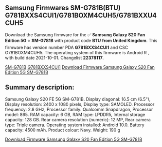 <h2>Samsung Firmwares SM-G781B(BTU) G781BXXS4CUI1/G781BOXM4CUH5/G781BXXU4CUH5</h2>
Download the Samsung firmware for the ✅ <strong>Samsung Galaxy S20 Fan Edition 5G </strong> ⭐ <strong>SM-G781B</strong> with product code <strong>BTU</strong> <strong> from United Kingdom</strong>. This firmware has version number PDA <strong>G781BXXS4CUI1</strong> and CSC G781BOXM4CUH5. The operating system of this firmware is Android R , with build date 2021-10-01. Changelist <strong>22378117</strong>.


[SM-G781B](https://samfirm.shop/samsung/model/SM-G781B)
[G781BXXS4CUI1](https://samfirm.shop/samsung/pda/G781BXXS4CUI1)
[Download Firmware Samsung Galaxy S20 Fan Edition 5G SM-G781B](https://samfirm.shop/samsung/firmware/462090)
<h2>Summary description:</h2>
<p>Samsung Galaxy S20 FE 5G SM-G781B. Display diagonal: 16.5 cm (6.5"), Display resolution: 2400 x 1080 pixels, Display type: SAMOLED. Processor frequency: 2.8 GHz, Processor family: Qualcomm Snapdragon, Processor model: 865. RAM capacity: 6 GB, RAM type: LPDDR5, Internal storage capacity: 128 GB. Rear camera resolution (numeric): 12 MP, Rear camera type: Triple camera. Operating system installed: Android 10.0. Battery capacity: 4500 mAh. Product colour: Navy. Weight: 190 g</p>


[Download Firmware Samsung Galaxy S20 Fan Edition 5G SM-G781B](https://samfirm.shop/samsung/firmware/462090)
